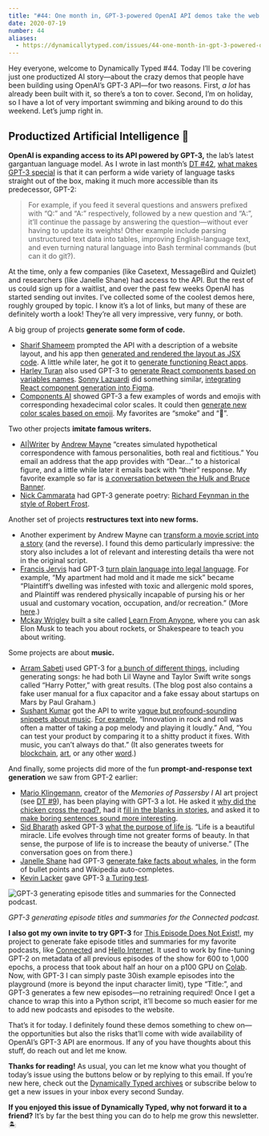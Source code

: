 ```yaml
---
title: "#44: One month in, GPT-3-powered OpenAI API demos take the web by storm "
date: 2020-07-19
number: 44
aliases:
  - https://dynamicallytyped.com/issues/44-one-month-in-gpt-3-powered-openai-api-demos-take-the-web-by-storm-261577
---
```


Hey everyone, welcome to Dynamically Typed #44.
Today I’ll be covering just one productized AI story—about the crazy demos that people have been building using OpenAI’s GPT-3 API—for two reasons.
First, _a lot_ has already been built with it, so there’s a ton to cover.
Second, I’m on holiday, so I have a lot of very important swimming and biking around to do this weekend.
Let’s jump right in.

## Productized Artificial Intelligence 🔌

**OpenAI is expanding access to its API powered by GPT-3,** the lab’s latest gargantuan language model.
As I wrote in last month’s [DT #42](https://dynamicallytyped.com/issues/42-facial-recognition-exodus-openai-s-new-gpt-3-language-model-and-oil-in-the-cloud-254772?utm_campaign=Dynamically%20Typed&utm_medium=email&utm_source=Revue%20newsletter), [what makes GPT-3 special](https://github.com/leonoverweel/dynamically-typed/blob/master/content/stories/2020/gpt-3.md?utm_campaign=Dynamically%20Typed&utm_medium=email&utm_source=Revue%20newsletter) is that it can perform a wide variety of language tasks straight out of the box, making it much more accessible than its predecessor, GPT-2:

> For example, if you feed it several questions and answers prefixed with “Q:” and “A:” respectively, followed by a new question and “A:”, it’ll continue the passage by answering the question—without ever having to update its weights!
> Other example include parsing unstructured text data into tables, improving English-language text, and even turning natural language into Bash terminal commands (but can it do git?).

At the time, only a few companies (like Casetext, MessageBird and Quizlet) and researchers (like Janelle Shane) had access to the API.
But the rest of us could sign up for a waitlist, and over the past few weeks OpenAI has started sending out invites.
I’ve collected some of the coolest demos here, roughly grouped by topic.
I know it’s a lot of links, but many of these are definitely worth a look!
They’re all very impressive, very funny, or both.

A big group of projects **generate some form of code.**

* [Sharif Shameem](https://twitter.com/sharifshameem?utm_campaign=Dynamically%20Typed&utm_medium=email&utm_source=Revue%20newsletter) prompted the API with a description of a website layout, and his app then [generated and rendered the layout as JSX code](https://twitter.com/sharifshameem/status/1282676454690451457?utm_campaign=Dynamically%20Typed&utm_medium=email&utm_source=Revue%20newsletter). A little while later, he got it to [generate functioning React apps](https://twitter.com/sharifshameem/status/1284095222939451393?utm_campaign=Dynamically%20Typed&utm_medium=email&utm_source=Revue%20newsletter).
* [Harley Turan](https://twitter.com/hturan?utm_campaign=Dynamically%20Typed&utm_medium=email&utm_source=Revue%20newsletter) also used GPT-3 to [generate React components based on variables names](https://twitter.com/hturan/status/1282261783147958272?utm_campaign=Dynamically%20Typed&utm_medium=email&utm_source=Revue%20newsletter). [Sonny Lazuardi](https://twitter.com/sonnylazuardi?utm_campaign=Dynamically%20Typed&utm_medium=email&utm_source=Revue%20newsletter) did something similar, [integrating React component generation into Figma](https://twitter.com/sonnylazuardi/status/1282626069095280642?utm_campaign=Dynamically%20Typed&utm_medium=email&utm_source=Revue%20newsletter).
* [Components AI](https://twitter.com/components_ai/status/1282379087412174848?utm_campaign=Dynamically%20Typed&utm_medium=email&utm_source=Revue%20newsletter) showed GPT-3 a few examples of words and emojis with corresponding hexadecimal color scales. It could then [generate new color scales based on emoji](https://twitter.com/components_ai/status/1282379087412174848?utm_campaign=Dynamically%20Typed&utm_medium=email&utm_source=Revue%20newsletter). My favorites are “smoke” and “🦋”.

Two other projects **imitate famous writers.**

* [AI|Writer](https://aiwriter.app?utm_campaign=Dynamically%20Typed&utm_medium=email&utm_source=Revue%20newsletter) by [Andrew Mayne](https://twitter.com/andrewmayne?utm_campaign=Dynamically%20Typed&utm_medium=email&utm_source=Revue%20newsletter) “creates simulated hypothetical correspondence with famous personalities, both real and fictitious.” You email an address that the app provides with “Dear…” to a historical figure, and a little while later it emails back with “their” response. My favorite example so far is [a conversation between the Hulk and Bruce Banner](https://twitter.com/AndrewMayne/status/1279320341999828992?utm_campaign=Dynamically%20Typed&utm_medium=email&utm_source=Revue%20newsletter).
* [Nick Cammarata](https://twitter.com/nicklovescode?utm_campaign=Dynamically%20Typed&utm_medium=email&utm_source=Revue%20newsletter) had GPT-3 generate poetry: [Richard Feynman in the style of Robert Frost](https://twitter.com/nicklovescode/status/1282839706267381762?utm_campaign=Dynamically%20Typed&utm_medium=email&utm_source=Revue%20newsletter).

Another set of projects **restructures text into new forms.**

* Another experiment by Andrew Mayne can [transform a movie script into a story](https://andrewmayneblog.wordpress.com/2020/07/08/openai-api-alchemy-turn-a-script-into-a-novel-and-vice-versa/?utm_campaign=Dynamically%20Typed&utm_medium=email&utm_source=Revue%20newsletter) (and the reverse). I found this demo particularly impressive: the story also includes a lot of relevant and interesting details tha were not in the original script.
* [Francis Jervis](https://twitter.com/f_j_j_?utm_campaign=Dynamically%20Typed&utm_medium=email&utm_source=Revue%20newsletter) had GPT-3 [turn plain language into legal language](https://twitter.com/f_j_j_/status/1283349995144359937?utm_campaign=Dynamically%20Typed&utm_medium=email&utm_source=Revue%20newsletter). For example, “My apartment had mold and it made me sick” became “Plaintiff’s dwelling was infested with toxic and allergenic mold spores, and Plaintiff was rendered physically incapable of pursing his or her usual and customary vocation, occupation, and/or recreation.” (More [here](https://twitter.com/f_j_j_/status/1283848393832333313?utm_campaign=Dynamically%20Typed&utm_medium=email&utm_source=Revue%20newsletter).)
* [Mckay Wrigley](https://twitter.com/mckaywrigley?utm_campaign=Dynamically%20Typed&utm_medium=email&utm_source=Revue%20newsletter) built a site called [Learn From Anyone](https://twitter.com/mckaywrigley/status/1284110063498522624?utm_campaign=Dynamically%20Typed&utm_medium=email&utm_source=Revue%20newsletter), where you can ask Elon Musk to teach you about rockets, or Shakespeare to teach you about writing.

Some projects are about **music.**

* [Arram Sabeti](https://twitter.com/arram?utm_campaign=Dynamically%20Typed&utm_medium=email&utm_source=Revue%20newsletter) used GPT-3 for [a bunch of different things](https://arr.am/2020/07/09/gpt-3-an-ai-thats-eerily-good-at-writing-almost-anything/?utm_campaign=Dynamically%20Typed&utm_medium=email&utm_source=Revue%20newsletter), including generating songs: he had both Lil Wayne and Taylor Swift write songs called “Harry Potter,” with great results. (The blog post also contains a fake user manual for a flux capacitor and a fake essay about startups on Mars by Paul Graham.)
* [Sushant Kumar](https://twitter.com/sushant_kumar?utm_campaign=Dynamically%20Typed&utm_medium=email&utm_source=Revue%20newsletter) got the API to write [vague but profound-sounding snippets about music](https://thoughts.sushant-kumar.com/music?utm_campaign=Dynamically%20Typed&utm_medium=email&utm_source=Revue%20newsletter). [For example](https://twitter.com/tomwhitwell/status/1283997889887383564?utm_campaign=Dynamically%20Typed&utm_medium=email&utm_source=Revue%20newsletter), “Innovation in rock and roll was often a matter of taking a pop melody and playing it loudly.” And, “You can test your product by comparing it to a shitty product it fixes. With music, you can’t always do that.” (It also generates tweets for [blockchain](https://thoughts.sushant-kumar.com/blockchain?utm_campaign=Dynamically%20Typed&utm_medium=email&utm_source=Revue%20newsletter), [art](https://thoughts.sushant-kumar.com/art?utm_campaign=Dynamically%20Typed&utm_medium=email&utm_source=Revue%20newsletter), or any other [word](https://thoughts.sushant-kumar.com/word?utm_campaign=Dynamically%20Typed&utm_medium=email&utm_source=Revue%20newsletter).)

And finally, some projects did more of the fun **prompt-and-response text generation** we saw from GPT-2 earlier:

* [Mario Klingemann](https://twitter.com/quasimondo?utm_campaign=Dynamically%20Typed&utm_medium=email&utm_source=Revue%20newsletter), creator of the _Memories of Passersby I_ AI art project (see [DT #9](https://dynamicallytyped.com/issues/9-openai-and-google-s-activation-atlases-a16z-s-ml-startup-investments-and-microsoft-s-ai-pipeline-163609?utm_campaign=Dynamically%20Typed&utm_medium=email&utm_source=Revue%20newsletter)), has been playing with GPT-3 a lot. He asked it [why did the chicken cross the road?](https://twitter.com/quasimondo/status/1283410084551430145?utm_campaign=Dynamically%20Typed&utm_medium=email&utm_source=Revue%20newsletter), had it [fill in the blanks in stories](https://twitter.com/quasimondo/status/1284025236179095552?utm_campaign=Dynamically%20Typed&utm_medium=email&utm_source=Revue%20newsletter), and asked it to [make boring sentences sound more interesting](https://twitter.com/quasimondo/status/1284372088460115968?utm_campaign=Dynamically%20Typed&utm_medium=email&utm_source=Revue%20newsletter).
* [Sid Bharath](https://twitter.com/Siddharth87?utm_campaign=Dynamically%20Typed&utm_medium=email&utm_source=Revue%20newsletter) asked GPT-3 [what the purpose of life is](https://twitter.com/siddharth87/status/1283920116007092224?utm_campaign=Dynamically%20Typed&utm_medium=email&utm_source=Revue%20newsletter). “Life is a beautiful miracle. Life evolves through time not greater forms of beauty. In that sense, the purpose of life is to increase the beauty of universe.” (The conversation goes on from there.)
* [Janelle Shane](https://twitter.com/JanelleCShane?utm_campaign=Dynamically%20Typed&utm_medium=email&utm_source=Revue%20newsletter) had GPT-3 [generate fake facts about whales](https://aiweirdness.com/post/623543644426829825/facts-about-whales?utm_campaign=Dynamically%20Typed&utm_medium=email&utm_source=Revue%20newsletter), in the form of bullet points and Wikipedia auto-completes.
* [Kevin Lacker](https://twitter.com/lacker?utm_campaign=Dynamically%20Typed&utm_medium=email&utm_source=Revue%20newsletter) gave GPT-3 [a Turing test](http://lacker.io/ai/2020/07/06/giving-gpt-3-a-turing-test.html?utm_campaign=Dynamically%20Typed&utm_medium=email&utm_source=Revue%20newsletter).

![GPT-3 generating episode titles and summaries for the Connected podcast.](https://s3.amazonaws.com/revue/items/images/006/267/500/mail/5b0d6c1cf0adba128c45f5ed80ad0868.png?1595086185)

_GPT-3 generating episode titles and summaries for the Connected podcast._

**I also got my own invite to try GPT-3** for [This Episode Does Not Exist!](https://thisepisodedoesnotexist.com?utm_campaign=Dynamically%20Typed&utm_medium=email&utm_source=Revue%20newsletter), my project to generate fake episode titles and summaries for my favorite podcasts, like [Connected](https://thisepisodedoesnotexist.com/connected/?utm_campaign=Dynamically%20Typed&utm_medium=email&utm_source=Revue%20newsletter) and [Hello Internet](https://thisepisodedoesnotexist.com/hello-internet/?utm_campaign=Dynamically%20Typed&utm_medium=email&utm_source=Revue%20newsletter).
It used to work by fine-tuning GPT-2 on metadata of all previous episodes of the show for 600 to 1,000 epochs, a process that took about half an hour on a p100 GPU on [Colab](https://colab.research.google.com?utm_campaign=Dynamically%20Typed&utm_medium=email&utm_source=Revue%20newsletter).
Now, with GPT-3 I can simply paste 30ish example episodes into the playground (more is beyond the input character limit), type “Title:”, and GPT-3 generates a few new episodes—no retraining required!
Once I get a chance to wrap this into a Python script, it’ll become so much easier for me to add new podcasts and episodes to the website.

That’s it for today.
I definitely found these demos something to chew on—the opportunities but also the risks that’ll come with wide availability of OpenAI’s GPT-3 API are enormous.
If any of you have thoughts about this stuff, do reach out and let me know.

**Thanks for reading!**
As usual, you can let me know what you thought of today’s issue using the buttons below or by replying to this email.
If you’re new here, check out the [Dynamically Typed archives](https://dynamicallytyped.com/?utm_campaign=Dynamically%20Typed&utm_medium=email&utm_source=Revue%20newsletter) or subscribe below to get a new issues in your inbox every second Sunday.

**If you enjoyed this issue of Dynamically Typed, why not forward it to a friend?**
It’s by far the best thing you can do to help me grow this newsletter.
🏝